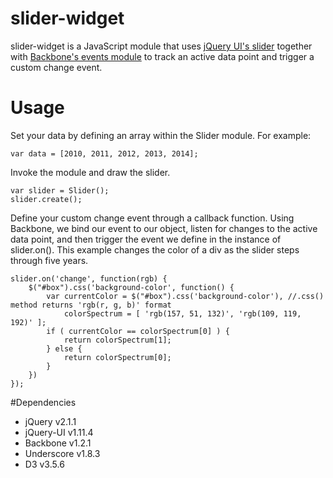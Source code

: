 # slider-widget

slider-widget is a JavaScript module that uses [jQuery UI's slider](https://jqueryui.com/slider/) together with [Backbone's events module](http://backbonejs.org/#Events) to track an active data point and trigger a custom change event.

# Usage

Set your data by defining an array within the Slider module. For example:

	var data = [2010, 2011, 2012, 2013, 2014];

Invoke the module and draw the slider.

	var slider = Slider();
	slider.create();

Define your custom change event through a callback function. Using Backbone, we bind our event to our object, listen for changes to the active data point, and then trigger the event we define in the instance of slider.on(). This example changes the color of a div as the slider steps through five years.

	slider.on('change', function(rgb) {
	    $("#box").css('background-color', function() {
	        var currentColor = $("#box").css('background-color'), //.css() method returns 'rgb(r, g, b)' format
	            colorSpectrum = [ 'rgb(157, 51, 132)', 'rgb(109, 119, 192)' ];
	        if ( currentColor == colorSpectrum[0] ) {
	            return colorSpectrum[1];
	        } else {
	            return colorSpectrum[0];
	        }
	    })
	});

#Dependencies

* jQuery v2.1.1
* jQuery-UI v1.11.4
* Backbone v1.2.1
* Underscore v1.8.3
* D3 v3.5.6
